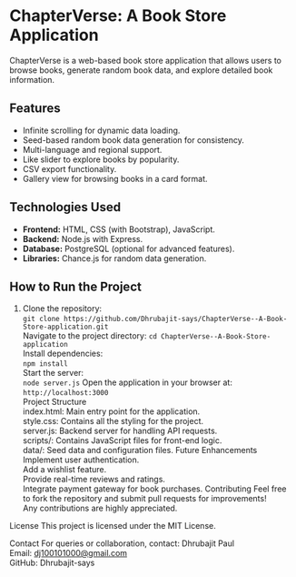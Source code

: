# ChapterVerse: A Book Store Application

ChapterVerse is a web-based book store application that allows users to browse books, generate random book data, and explore detailed book information. 

## Features
- Infinite scrolling for dynamic data loading.<br>
- Seed-based random book data generation for consistency.<br>
- Multi-language and regional support.<br>
- Like slider to explore books by popularity.<br>
- CSV export functionality.<br>
- Gallery view for browsing books in a card format.

## Technologies Used
- **Frontend:** HTML, CSS (with Bootstrap), JavaScript.<br>
- **Backend:** Node.js with Express.<br>
- **Database:** PostgreSQL (optional for advanced features).<br>
- **Libraries:** Chance.js for random data generation.

## How to Run the Project
1. Clone the repository:<br>
`git clone https://github.com/Dhrubajit-says/ChapterVerse--A-Book-Store-application.git`<br>
Navigate to the project directory:
`cd ChapterVerse--A-Book-Store-application`<br>
Install dependencies:<br>
`npm install`<br>
Start the server:<br>
`node server.js`
Open the application in your browser at:<br>
`http://localhost:3000`<br>
Project Structure<br>
index.html: Main entry point for the application.<br>
style.css: Contains all the styling for the project.<br>
server.js: Backend server for handling API requests.<br>
scripts/: Contains JavaScript files for front-end logic.<br>
data/: Seed data and configuration files.
Future Enhancements
Implement user authentication.<br>
Add a wishlist feature.<br>
Provide real-time reviews and ratings.<br>
Integrate payment gateway for book purchases.
Contributing
Feel free to fork the repository and submit pull requests for improvements!<br> Any contributions are highly appreciated.

License
This project is licensed under the MIT License.

Contact
For queries or collaboration, contact: Dhrubajit Paul<br> Email: dj100101000@gmail.com<br> GitHub: Dhrubajit-says
